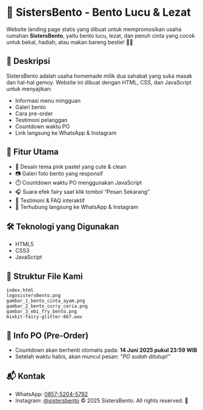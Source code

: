 
# 🍱 SistersBento - Bento Lucu & Lezat

Website landing page statis yang dibuat untuk mempromosikan usaha rumahan **SistersBento**, yaitu bento lucu, lezat, dan penuh cinta yang cocok untuk bekal, hadiah, atau makan bareng bestie! 🧸💕

## 📌 Deskripsi

SistersBento adalah usaha homemade milik dua sahabat yang suka masak dan hal-hal gemoy. Website ini dibuat dengan HTML, CSS, dan JavaScript untuk menyajikan:

- Informasi menu mingguan
- Galeri bento
- Cara pre-order
- Testimoni pelanggan
- Countdown waktu PO
- Link langsung ke WhatsApp & Instagram

## 🧁 Fitur Utama

- 🎀 Desain tema pink pastel yang cute & clean
- 📷 Galeri foto bento yang responsif
- ⏱️ Countdown waktu PO menggunakan JavaScript
- 🎧 Suara efek fairy saat klik tombol “Pesan Sekarang”
- 💬 Testimoni & FAQ interaktif
- 📱 Terhubung langsung ke WhatsApp & Instagram


## 🛠️ Teknologi yang Digunakan

- HTML5
- CSS3
- JavaScript

## 📁 Struktur File Kami

```
index.html
logosistersBento.png
gambar_1_bento_cinta_ayam.png
gambar_2_bento_curry_ceria.png
gambar_3_ebi_fry_bento.png
mixkit-fairy-glitter-867.wav
```

## 📆 Info PO (Pre-Order)

- Countdown akan berhenti otomatis pada:
  **14 Juni 2025 pukul 23:59 WIB**
- Setelah waktu habis, akan muncul pesan: _"PO sudah ditutup!"_


## 📬 Kontak

- WhatsApp: [0857-5204-5792](https://wa.me/6285752045792)
- Instagram: [@sistersbento](https://instagram.com/sistersbento)
© 2025 SistersBento. All rights reserved. 🍓
